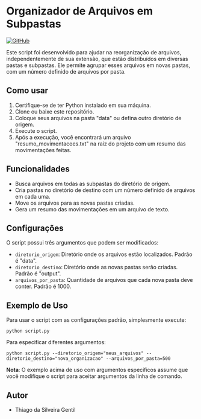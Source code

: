 # Organizador de Arquivos em Subpastas

[![GitHub](https://img.shields.io/badge/Visit-My%20Profile-0891B2?style=flat-square&logo=github)](https://github.com/Tgentil)

Este script foi desenvolvido para ajudar na reorganização de arquivos, independentemente de sua extensão, que estão distribuídos em diversas pastas e subpastas. Ele permite agrupar esses arquivos em novas pastas, com um número definido de arquivos por pasta.

## Como usar

1. Certifique-se de ter Python instalado em sua máquina.
2. Clone ou baixe este repositório.
3. Coloque seus arquivos na pasta "data" ou defina outro diretório de origem.
4. Execute o script.
5. Após a execução, você encontrará um arquivo "resumo_movimentacoes.txt" na raiz do projeto com um resumo das movimentações feitas.

## Funcionalidades

- Busca arquivos em todas as subpastas do diretório de origem.
- Cria pastas no diretório de destino com um número definido de arquivos em cada uma.
- Move os arquivos para as novas pastas criadas.
- Gera um resumo das movimentações em um arquivo de texto.

## Configurações

O script possui três argumentos que podem ser modificados:

- `diretorio_origem`: Diretório onde os arquivos estão localizados. Padrão é "data".
- `diretorio_destino`: Diretório onde as novas pastas serão criadas. Padrão é "output".
- `arquivos_por_pasta`: Quantidade de arquivos que cada nova pasta deve conter. Padrão é 1000.

## Exemplo de Uso

Para usar o script com as configurações padrão, simplesmente execute:

```
python script.py
```

Para especificar diferentes argumentos:

```
python script.py --diretorio_origem="meus_arquivos" --diretorio_destino="nova_organizacao" --arquivos_por_pasta=500
```

**Nota**: O exemplo acima de uso com argumentos específicos assume que você modifique o script para aceitar argumentos da linha de comando.

## Autor

* Thiago da Silveira Gentil
